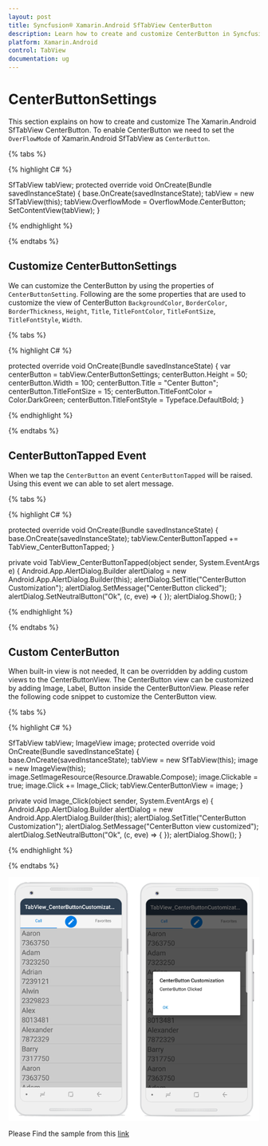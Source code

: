 ```yaml
---
layout: post
title: Syncfusion® Xamarin.Android SfTabView CenterButton
description: Learn how to create and customize CenterButton in Syncfusion® TabView control for Xamarin.Android platform. 
platform: Xamarin.Android
control: TabView
documentation: ug
---
```


# CenterButtonSettings

This section explains on how to create and customize The Xamarin.Android SfTabView CenterButton. To enable CenterButton we need to set the `OverFlowMode` of Xamarin.Android SfTabView as `CenterButton`.

{% tabs %}

{% highlight C# %}

SfTabView tabView;
protected override void OnCreate(Bundle savedInstanceState)
{
    base.OnCreate(savedInstanceState);
    tabView = new SfTabView(this);
    tabView.OverflowMode = OverflowMode.CenterButton;
    SetContentView(tabView);
}

{% endhighlight %}

{% endtabs %}

## Customize CenterButtonSettings

We can customize the CenterButton by using the properties of `CenterButtonSetting`. Following are the some properties that are used to customize the view of CenterButton `BackgroundColor`, `BorderColor`, `BorderThickness`, `Height`, `Title`, `TitleFontColor`, `TitleFontSize`, `TitleFontStyle`, `Width`.

{% tabs %}

{% highlight C# %}

protected override void OnCreate(Bundle savedInstanceState)
{
    var centerButton = tabView.CenterButtonSettings;
    centerButton.Height = 50;
    centerButton.Width = 100;
    centerButton.Title = "Center Button";
    centerButton.TitleFontSize = 15;
    centerButton.TitleFontColor = Color.DarkGreen;
    centerButton.TitleFontStyle = Typeface.DefaultBold;
}

{% endhighlight %}

{% endtabs %}

## CenterButtonTapped Event

When we tap the `CenterButton` an event `CenterButtonTapped` will be raised. Using this event we can able to set alert message.

{% tabs %}

{% highlight C# %}

protected override void OnCreate(Bundle savedInstanceState)
{
    base.OnCreate(savedInstanceState);
    tabView.CenterButtonTapped += TabView_CenterButtonTapped;
}

private void TabView_CenterButtonTapped(object sender, System.EventArgs e)
{
    Android.App.AlertDialog.Builder alertDialog = new Android.App.AlertDialog.Builder(this);
    alertDialog.SetTitle("CenterButton Customization");
    alertDialog.SetMessage("CenterButton clicked");
    alertDialog.SetNeutralButton("Ok", (c, eve) => { });
    alertDialog.Show();
}

{% endhighlight %}

{% endtabs %}

## Custom CenterButton

When built-in view is not needed, It can be overridden by adding custom views to the CenterButtonView. The CenterButton view can be customized by adding Image, Label, Button inside the CenterButtonView. Please refer the following code snippet to customize the CenterButton view.

{% tabs %}

{% highlight C# %}

SfTabView tabView;
ImageView image;
protected override void OnCreate(Bundle savedInstanceState)
{
    base.OnCreate(savedInstanceState);
    tabView = new SfTabView(this);
    image = new ImageView(this);
    image.SetImageResource(Resource.Drawable.Compose);
    image.Clickable = true;
    image.Click += Image_Click;
    tabView.CenterButtonView = image;
}

private void Image_Click(object sender, System.EventArgs e)
{
    Android.App.AlertDialog.Builder alertDialog = new Android.App.AlertDialog.Builder(this);
    alertDialog.SetTitle("CenterButton Customization");
    alertDialog.SetMessage("CenterButton view customized");
    alertDialog.SetNeutralButton("Ok", (c, eve) => { });
    alertDialog.Show();
}

{% endhighlight %}

{% endtabs %}

![CenterButton](images/Center-Button/Center_Button_Customization.png)

Please Find the sample from this [link](http://www.syncfusion.com/downloads/support/directtrac/general/ze/TabView_CenterButtonCustomizatin1937817286.zip)